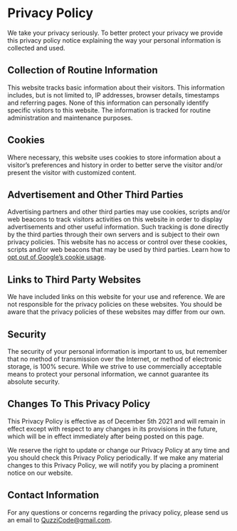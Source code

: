 # Privacy Policy

We take your privacy seriously. To better protect your privacy we provide this privacy policy notice explaining the way your personal information is collected and used.


## Collection of Routine Information

This website tracks basic information about their visitors. This information includes, but is not limited to, IP addresses, browser details, timestamps and referring pages. None of this information can personally identify specific visitors to this website. The information is tracked for routine administration and maintenance purposes.


## Cookies

Where necessary, this website uses cookies to store information about a visitor’s preferences and history in order to better serve the visitor and/or present the visitor with customized content.


## Advertisement and Other Third Parties

Advertising partners and other third parties may use cookies, scripts and/or web beacons to track visitors activities on this website in order to display advertisements and other useful information. Such tracking is done directly by the third parties through their own servers and is subject to their own privacy policies. This website has no access or control over these cookies, scripts and/or web beacons that may be used by third parties. Learn how to [opt out of Google’s cookie usage](http://www.google.com/privacy_ads.html).


## Links to Third Party Websites

We have included links on this website for your use and reference. We are not responsible for the privacy policies on these websites. You should be aware that the privacy policies of these websites may differ from our own.


## Security

The security of your personal information is important to us, but remember that no method of transmission over the Internet, or method of electronic storage, is 100% secure. While we strive to use commercially acceptable means to protect your personal information, we cannot guarantee its absolute security.


## Changes To This Privacy Policy

This Privacy Policy is effective as of December 5th 2021 and will remain in effect except with respect to any changes in its provisions in the future, which will be in effect immediately after being posted on this page.

We reserve the right to update or change our Privacy Policy at any time and you should check this Privacy Policy periodically. If we make any material changes to this Privacy Policy, we will notify you by placing a prominent notice on our website.

## Contact Information

For any questions or concerns regarding the privacy policy, please send us an email to QuzziCode@gmail.com.
